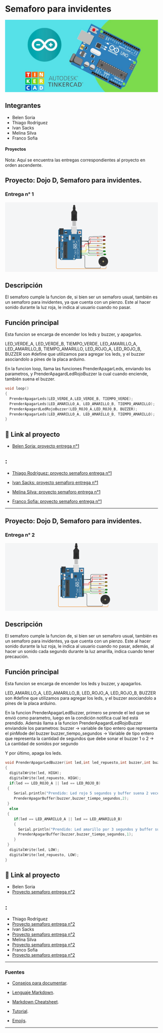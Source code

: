 # Semaforo para invidentes
![Tinkercad](./img/ArduinoTinkercad.jpg)


## Integrantes 
- Belen Soria
- Thiago Rodríguez
- Ivan Sacks
- Melina Silva
- Franco Sofia

#### Proyectos
Nota: Aquí se encuentra las entregas correspondientes al proyecto en orden ascendente.

## Proyecto: Dojo D, Semaforo para invidentes.
### Entrega n° 1
![Tinkercad](./img/SemaforoBuzzer.png)


## Descripción
El semaforo cumple la funcion de, si bien ser un semaforo usual, también es un semaforo para invidentes, ya que cuenta con un pienzo. Este al hacer sonido durante la luz roja, le indica al usuario cuando no pasar.

## Función principal
Esta funcion se encarga de encender los leds y buzzer, y apagarlos.

LED_VERDE_A, LED_VERDE_B, TIEMPO_VERDE, LED_AMARILLO_A, LED_AMARILLO_B, TIEMPO_AMARILLO,
LED_ROJO_A, LED_ROJO_B, BUZZER son #define que utilizamos para agregar los leds, y el buzzer asociandolo a pines de la placa arduino.

En la funcion loop, llama las funciones PrenderApagarLeds, enviando los parametros, y PrenderApagardLedRojoBuzzer la cual cuando enciende, también suena el buzzer.
 
~~~ C (lenguaje en el que esta escrito)
void loop()
{
  PrenderApagarLeds(LED_VERDE_A,LED_VERDE_B, TIEMPO_VERDE);
  PrenderApagarLeds(LED_AMARILLO_A, LED_AMARILLO_B, TIEMPO_AMARILLO);
  PrenderApagardLedRojoBuzzer(LED_ROJO_A,LED_ROJO_B, BUZZER);
  PrenderApagarLeds(LED_AMARILLO_A, LED_AMARILLO_B, TIEMPO_AMARILLO);
}
~~~

## :traffic_light: Link al proyecto

- [Belen Soria: proyecto entrega n°1](https://www.tinkercad.com/things/i5YadsTv6GA-1d-dojo-d-soria/editel?sharecode=NJgFzQIbBMTWZXhFoCaBf0GYQ75TVjQc9fx_lACDTSc)

## :

- [Thiago Rodríguez: proyecto semaforo entrega n°1](https://www.tinkercad.com/things/fSnegusuI81-brave-elzing/editel?sharecode=V6gH1mG6p_U0Ck5-6Gz9RrXBJ6MydZY3HOWQgdQ9Vzk)

- [Ivan Sacks: proyecto semaforo entrega n°1](https://www.tinkercad.com/things/0UM3ZlFqdpF-ivan-sacks-dojo-d-ejdojouno/editel?sharecode=t2-icXHy_uBGoIYf1aFnwEec6A11fBIYcaKNgTn3M8s)

- [Melina Silva: proyecto semaforo entrega n°1](https://www.tinkercad.com/things/hGqbTTxUfho-silva-diana-melina-dojo-1er-entrega/editel?sharecode=diDpH0etaLIy7b9uQ6Pxcf6Gd4nUVIl9WMyQGoO1VQw)

- [Franco Sofia: proyecto semaforo entrega n°1](https://www.tinkercad.com/things/cADprBpRUZb-copy-of-dojo-d-ejercicio-02-franco-sofia/editel?sharecode=s49qYkW5lOgLgG1-rdUSvXFMocdVisnxHcHN4Yv2QlY)

---

## Proyecto: Dojo D, Semaforo para invidentes.
### Entrega n° 2
![Tinkercad](./img/SemaforoInvidentes2.png)


## Descripción
El semaforo cumple la funcion de, si bien ser un semaforo usual, también es un semaforo para invidentes, ya que cuenta con un pienzo. Este al hacer sonido durante la luz roja, le indica al usuario cuando no pasar, además, al hacer un sonido cada segundo durante la luz amarilla, indica cuando tener precaución.

## Función principal
Esta funcion se encarga de encender los leds y buzzer, y apagarlos.

LED_AMARILLO_A, LED_AMARILLO_B, LED_ROJO_A, LED_ROJO_B, BUZZER son #define que utilizamos para agregar los leds, y el buzzer asociandolo a pines de la placa arduino.

En la funcion PrenderApagarLedBuzzer, primero se prende el led que se envió como parametro, luego en la condición notifica cual led está prendido. Además llama a la funcion PrenderApagardLedRojoBuzzer enviandole los parametros:
buzzer -> variable de tipo entero que representa el  pinMode del buzzer
buzzer_tiempo_segundos -> Variable de tipo entero que representa la cantidad de segundos que debe sonar el buzzer
1 o 2 -> La cantidad de sonidos por segundo

Y por último, apaga los leds.
 
~~~ C (lenguaje en el que esta escrito)
void PrenderApagarLedBuzzer(int led,int led_repuesto,int buzzer,int buzzer_tiempo_segundos)
{
  digitalWrite(led, HIGH);
  digitalWrite(led_repuesto, HIGH);
  if(led == LED_ROJO_A || led == LED_ROJO_B)
 {
    Serial.println("Prendido: Led rojo 5 segundos y buffer suena 2 veces por segundo.");
    PrenderApagarBuffer(buzzer,buzzer_tiempo_segundos,2);
 }
  else
 {
    if(led == LED_AMARILLO_A || led == LED_AMARILLO_B)
    {
      Serial.println("Prendido: Led amarillo por 3 segundos y buffer suena 1 vez por segundo.");
	  PrenderApagarBuffer(buzzer,buzzer_tiempo_segundos,1);
    }
 }
  digitalWrite(led, LOW);
  digitalWrite(led_repuesto, LOW);
}

~~~

## :frog: Link al proyecto
- Belen Soria
- [Proyecto semaforo entrega n°2](https://www.tinkercad.com/things/8tWmp2zrRWh-1d-dojo-d-ej-n2-soria-belen-2023-/editel)
## :
- Thiago Rodríguez
- [Proyecto semaforo entrega n°2](https://www.tinkercad.com/things/h5oIiVFxzgR-thiago-rodriguez-divd/editel?sharecode=jJqcy1OoAR5w1sQz9vH64kyxpN5jdOwAbp42giW3hAI)
- Ivan Sacks
- [Proyecto semaforo entrega n°2](https://www.tinkercad.com/things/kvZvP1zrmdb-ivan-sacks-dojo-d-ej2dojouno/editel?sharecode=FvJYjORmQpISy3dMQHERxsrFIkP-lHxH9M1NDHK18Qk)
- Melina Silva
- [Proyecto semaforo entrega n°2](https://www.tinkercad.com/things/hGqbTTxUfho-silva-diana-melina-dojo-1er-entrega/editel?sharecode=diDpH0etaLIy7b9uQ6Pxcf6Gd4nUVIl9WMyQGoO1VQw)
- Franco Sofia
- [Proyecto semaforo entrega n°2](https://www.tinkercad.com/things/6s5M8m5FxDc-copy-of-dojo-d-ejercicio-02-franco-sofia/editel?sharecode=FXjhoH82igXUJB7aCQC95aXAd4CDrPa2xdhEm2jtWgo)
---
### Fuentes
- [Consejos para documentar](https://www.sohamkamani.com/how-to-write-good-documentation/#architecture-documentation).

- [Lenguaje Markdown](https://markdown.es/sintaxis-markdown/#linkauto).

- [Markdown Cheatsheet](https://github.com/adam-p/markdown-here/wiki/Markdown-Cheatsheet).

- [Tutorial](https://www.youtube.com/watch?v=oxaH9CFpeEE).

- [Emojis](https://gist.github.com/rxaviers/7360908).

---




